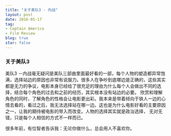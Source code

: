 ```yaml
---
title: "关于美队3 - 内战"
layout: post
date: 2016-05-17
tag:
- Captain America
- Film Review
blog: true
star: false
---
```


### 关于美队3

美队3 －内战毫无疑问是美队三部曲里面最好看的一部，每个人物的塑造都异常饱满，选择站边的原因也非常有说服力。很多人在争吵到底哪边是正确的，这些其实都是无力的争议，电影本身已经给了很充足的理由为什么每个人会做出不同的选择，结合每个角色的过去和之前的经历，其实根本没有站边的必要。 欣赏和理解角色的同时，了解角色的性格会让电影更出彩。我本来是带着倾向于铁人一边的心情去看的，看过之后，我无法选择站在哪一边。这也是为什么电影好看的主要原因之一，让我的期待被电影的带入而改变。人物的选择其实就是政治选择， 无对无错，只是每个人相信的方式不一样而已。

很多年前，有位智者告诉我：无论你做什么，总会用人不喜欢你。


